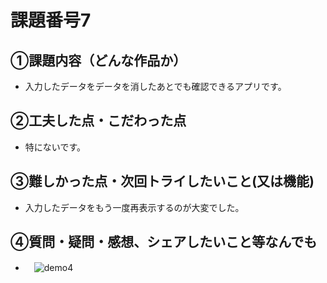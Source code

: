 # 課題番号7

## ①課題内容（どんな作品か）
- 入力したデータをデータを消したあとでも確認できるアプリです。

## ②工夫した点・こだわった点
- 特にないです。

## ③難しかった点・次回トライしたいこと(又は機能)
- 入力したデータをもう一度再表示するのが大変でした。


## ④質問・疑問・感想、シェアしたいこと等なんでも
- 　![demo4](https://user-images.githubusercontent.com/85817557/215333801-98832b66-1267-4fb3-afa3-06755307fb26.gif)

